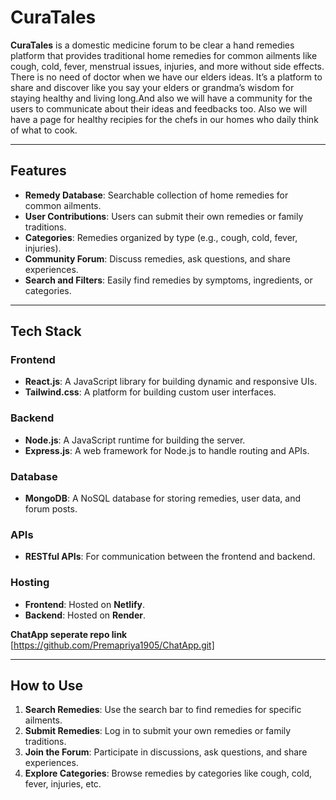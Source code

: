 # CuraTales

**CuraTales** is a domestic medicine forum to be clear a hand remedies platform that provides traditional home remedies for common ailments like cough, cold, fever, menstrual issues, injuries, and more without side effects. There is no need of doctor when we have our elders ideas. It’s a platform to share and discover like you say your elders or grandma’s wisdom for staying healthy and living long.And also we will have a community for the users to communicate about their ideas and feedbacks too. Also we will have a page for healthy recipies for the chefs in our homes who daily think of what to cook.

---

## **Features**
- **Remedy Database**: Searchable collection of home remedies for common ailments.
- **User Contributions**: Users can submit their own remedies or family traditions.
- **Categories**: Remedies organized by type (e.g., cough, cold, fever, injuries).
- **Community Forum**: Discuss remedies, ask questions, and share experiences.
- **Search and Filters**: Easily find remedies by symptoms, ingredients, or categories.

---

## **Tech Stack**
### **Frontend**
- **React.js**: A JavaScript library for building dynamic and responsive UIs.
- **Tailwind.css**: A platform for building custom user interfaces.

### **Backend**
- **Node.js**: A JavaScript runtime for building the server.
- **Express.js**: A web framework for Node.js to handle routing and APIs.

### **Database**
- **MongoDB**: A NoSQL database for storing remedies, user data, and forum posts.

### **APIs**
- **RESTful APIs**: For communication between the frontend and backend.

### **Hosting**
- **Frontend**: Hosted on **Netlify**.
- **Backend**: Hosted on **Render**.

**ChatApp seperate repo link**
[https://github.com/Premapriya1905/ChatApp.git]

---

## **How to Use**
1. **Search Remedies**: Use the search bar to find remedies for specific ailments.
2. **Submit Remedies**: Log in to submit your own remedies or family traditions.
3. **Join the Forum**: Participate in discussions, ask questions, and share experiences.
4. **Explore Categories**: Browse remedies by categories like cough, cold, fever, injuries, etc.
